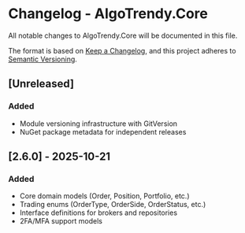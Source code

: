 # Changelog - AlgoTrendy.Core

All notable changes to AlgoTrendy.Core will be documented in this file.

The format is based on [Keep a Changelog](https://keepachangelog.com/en/1.0.0/),
and this project adheres to [Semantic Versioning](https://semver.org/spec/v2.0.0.html).

## [Unreleased]

### Added
- Module versioning infrastructure with GitVersion
- NuGet package metadata for independent releases

## [2.6.0] - 2025-10-21

### Added
- Core domain models (Order, Position, Portfolio, etc.)
- Trading enums (OrderType, OrderSide, OrderStatus, etc.)
- Interface definitions for brokers and repositories
- 2FA/MFA support models
